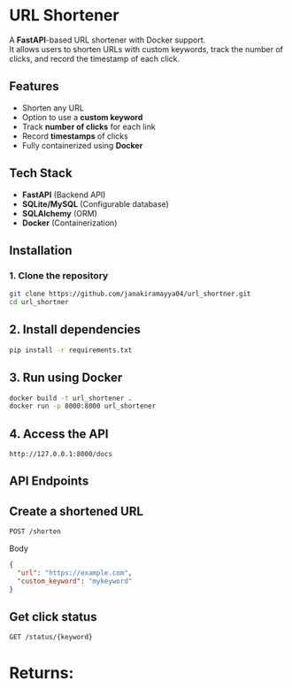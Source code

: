 # URL Shortener

A **FastAPI**-based URL shortener with Docker support.  
It allows users to shorten URLs with custom keywords, track the number of clicks, and record the timestamp of each click.

## Features
- Shorten any URL
- Option to use a **custom keyword**
- Track **number of clicks** for each link
- Record **timestamps** of clicks
- Fully containerized using **Docker**

## Tech Stack
- **FastAPI** (Backend API)
- **SQLite/MySQL** (Configurable database)
- **SQLAlchemy** (ORM)
- **Docker** (Containerization)

## Installation

### 1. Clone the repository
```bash
git clone https://github.com/janakiramayya04/url_shortner.git
cd url_shortner
```
## 2. Install dependencies
```bash
pip install -r requirements.txt
```
## 3. Run using Docker
```bash
docker build -t url_shortener .
docker run -p 8000:8000 url_shortener
```
## 4. Access the API
```arduino
http://127.0.0.1:8000/docs
```
## API Endpoints
## Create a shortened URL
``` bash
POST /shorten
```
Body
``` json
{
  "url": "https://example.com",
  "custom_keyword": "mykeyword"
}
```
## Get click status
``` bash
GET /status/{keyword}
```
# Returns:




